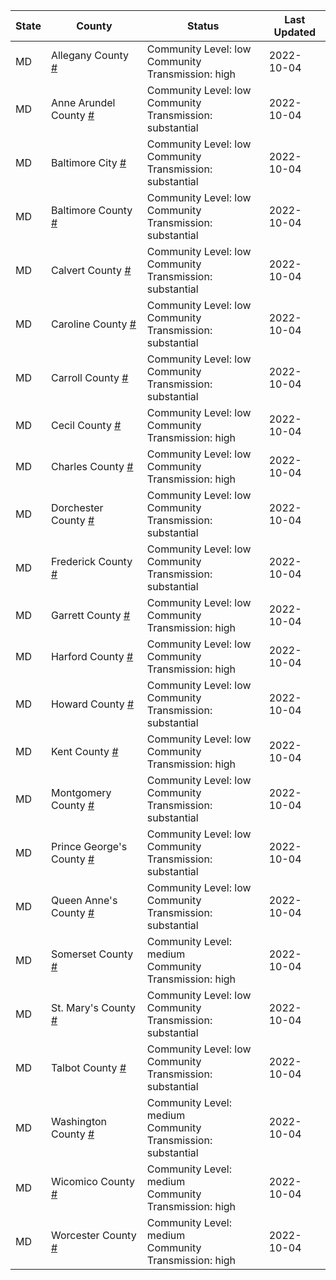 State | County | Status | Last Updated
--- | --- | --- | --- 
MD | Allegany County <a href="#allegany_county">#</a> | <a name="allegany_county"></a>Community Level: low<br/>Community Transmission: high | 2022-10-04
MD | Anne Arundel County <a href="#anne_arundel_county">#</a> | <a name="anne_arundel_county"></a>Community Level: low<br/>Community Transmission: substantial | 2022-10-04
MD | Baltimore City <a href="#baltimore_city">#</a> | <a name="baltimore_city"></a>Community Level: low<br/>Community Transmission: substantial | 2022-10-04
MD | Baltimore County <a href="#baltimore_county">#</a> | <a name="baltimore_county"></a>Community Level: low<br/>Community Transmission: substantial | 2022-10-04
MD | Calvert County <a href="#calvert_county">#</a> | <a name="calvert_county"></a>Community Level: low<br/>Community Transmission: substantial | 2022-10-04
MD | Caroline County <a href="#caroline_county">#</a> | <a name="caroline_county"></a>Community Level: low<br/>Community Transmission: substantial | 2022-10-04
MD | Carroll County <a href="#carroll_county">#</a> | <a name="carroll_county"></a>Community Level: low<br/>Community Transmission: substantial | 2022-10-04
MD | Cecil County <a href="#cecil_county">#</a> | <a name="cecil_county"></a>Community Level: low<br/>Community Transmission: high | 2022-10-04
MD | Charles County <a href="#charles_county">#</a> | <a name="charles_county"></a>Community Level: low<br/>Community Transmission: high | 2022-10-04
MD | Dorchester County <a href="#dorchester_county">#</a> | <a name="dorchester_county"></a>Community Level: low<br/>Community Transmission: substantial | 2022-10-04
MD | Frederick County <a href="#frederick_county">#</a> | <a name="frederick_county"></a>Community Level: low<br/>Community Transmission: substantial | 2022-10-04
MD | Garrett County <a href="#garrett_county">#</a> | <a name="garrett_county"></a>Community Level: low<br/>Community Transmission: high | 2022-10-04
MD | Harford County <a href="#harford_county">#</a> | <a name="harford_county"></a>Community Level: low<br/>Community Transmission: high | 2022-10-04
MD | Howard County <a href="#howard_county">#</a> | <a name="howard_county"></a>Community Level: low<br/>Community Transmission: substantial | 2022-10-04
MD | Kent County <a href="#kent_county">#</a> | <a name="kent_county"></a>Community Level: low<br/>Community Transmission: high | 2022-10-04
MD | Montgomery County <a href="#montgomery_county">#</a> | <a name="montgomery_county"></a>Community Level: low<br/>Community Transmission: substantial | 2022-10-04
MD | Prince George's County <a href="#prince_george's_county">#</a> | <a name="prince_george's_county"></a>Community Level: low<br/>Community Transmission: substantial | 2022-10-04
MD | Queen Anne's County <a href="#queen_anne's_county">#</a> | <a name="queen_anne's_county"></a>Community Level: low<br/>Community Transmission: substantial | 2022-10-04
MD | Somerset County <a href="#somerset_county">#</a> | <a name="somerset_county"></a>Community Level: medium<br/>Community Transmission: high | 2022-10-04
MD | St. Mary's County <a href="#st._mary's_county">#</a> | <a name="st._mary's_county"></a>Community Level: low<br/>Community Transmission: substantial | 2022-10-04
MD | Talbot County <a href="#talbot_county">#</a> | <a name="talbot_county"></a>Community Level: low<br/>Community Transmission: substantial | 2022-10-04
MD | Washington County <a href="#washington_county">#</a> | <a name="washington_county"></a>Community Level: medium<br/>Community Transmission: substantial | 2022-10-04
MD | Wicomico County <a href="#wicomico_county">#</a> | <a name="wicomico_county"></a>Community Level: medium<br/>Community Transmission: high | 2022-10-04
MD | Worcester County <a href="#worcester_county">#</a> | <a name="worcester_county"></a>Community Level: medium<br/>Community Transmission: high | 2022-10-04
